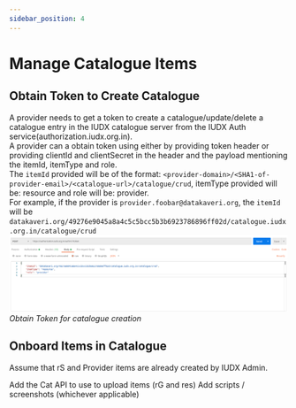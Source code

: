 ```yaml
---
sidebar_position: 4
---
```

 
# Manage Catalogue Items

## Obtain Token to Create Catalogue
A provider needs to get a token to create a catalogue/update/delete a catalogue entry in the IUDX catalogue server from the IUDX Auth service(authorization.iudx.org.in).<br/>
A provider can a obtain token using either by providing token header or providing clientId and clientSecret in the header and the payload mentioning the itemId, itemType and role.<br/>
The `itemId` provided will be of the format: `<provider-domain>/<SHA1-of-provider-email>/<catalogue-url>/catalogue/crud`, itemType provided will be: resource and role will be: provider.<br/>
For example, if the provider is `provider.foobar@datakaveri.org`, the `itemId` will be
`datakaveri.org/49276e9045a8a4c5c5bcc5b3b6923786896ff02d/catalogue.iudx.org.in/catalogue/crud`
![Obtain onboarder token](../../resources/cat/provider_onboard.png)<br/>
*Obtain Token for catalogue creation*



## Onboard Items in Catalogue
Assume that rS and Provider items are already created by IUDX Admin. 

Add the Cat API to use to upload items (rG and res)
Add scripts / screenshots (whichever applicable)
